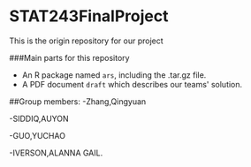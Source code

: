 # STAT243FinalProject
This is the origin repository for our project

###Main parts for this repository
- An R package named `ars`, including the .tar.gz file.
- A PDF document `draft` which describes our teams' solution.


##Group members:
-Zhang,Qingyuan

-SIDDIQ,AUYON

-GUO,YUCHAO

-IVERSON,ALANNA GAIL. 
